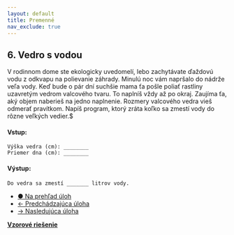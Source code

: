```yaml
---
layout: default
title: Premenné
nav_exclude: true
---
```


## 6. Vedro s vodou
V rodinnom dome ste ekologicky uvedomelí, lebo zachytávate ďaždovú vodu z odkvapu na polievanie záhrady. Minulú noc vám napršalo do nádrže veľa vody. Keď bude o pár dní suchšie mama ťa pošle poliať rastliny uzavretým vedrom valcového tvaru. To naplníš vždy až po okraj. Zaujíma ťa, aký objem naberieš na jedno naplnenie. Rozmery valcového vedra vieš odmerať pravítkom. Napíš program, ktorý zráta koľko sa zmestí vody do rôzne veľkých vedier.$

#### Vstup:
```
Výška vedra (cm): ________
Priemer dna (cm): ________
```

#### Výstup:
```
Do vedra sa zmestí _______ litrov vody.
```

- [&#9679; Na prehľad úloh](/zbierka-uloh.html)
- [&larr; Predchádzajúca úloha](/coding/beginner/1-chapter/5.html)
- [&rarr; Nasledujúca úloha](/coding/beginner/1-chapter/7.html)

[**Vzorové riešenie**](/coding/beginner/1-chapter/6-solve.html)
